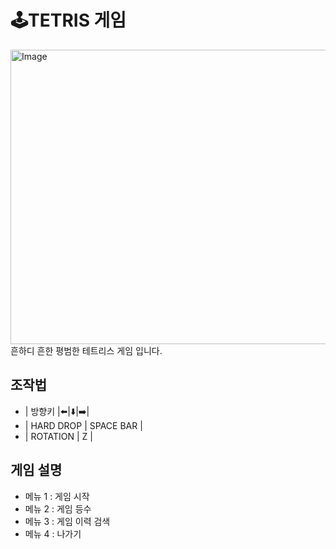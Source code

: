 # 🕹️TETRIS 게임
<img width="570" height="471" alt="Image" src="https://github.com/user-attachments/assets/324d60ae-33ec-4473-8106-9feedc50da7f" />
<br>흔하디 흔한 평범한 테트리스 게임 입니다.

## 조작법
- | 방향키 |⬅️|⬇️|➡️|
- | HARD DROP | SPACE BAR |
- | ROTATION | Z |

## 게임 설명
- 메뉴 1 : 게임 시작
- 메뉴 2 : 게임 등수
- 메뉴 3 : 게임 이력 검색
- 메뉴 4 : 나가기
